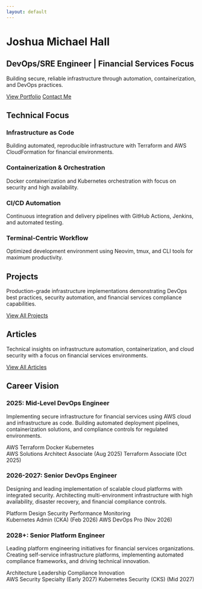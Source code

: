 ```yaml
---
layout: default
---
```


<div class="hero-section with-divider">
  <div class="hero-content">
    <h1>Joshua Michael Hall</h1>
    <h2>DevOps/SRE Engineer | Financial Services Focus</h2>
    <p>Building secure, reliable infrastructure through automation, containerization, and DevOps practices.</p>
    <div class="hero-links">
      <a href="/portfolio" class="btn primary-btn">View Portfolio</a>
      <a href="/contact" class="btn secondary-btn">Contact Me</a>
    </div>
  </div>
</div>

<div class="home-section with-divider" id="technical-focus">
  <h2>Technical Focus</h2>
  <div class="tech-focus-grid">
    <div class="tech-focus-item">
      <h3>Infrastructure as Code</h3>
      <p>Building automated, reproducible infrastructure with Terraform and AWS CloudFormation for financial environments.</p>
    </div>
    <div class="tech-focus-item">
      <h3>Containerization & Orchestration</h3>
      <p>Docker containerization and Kubernetes orchestration with focus on security and high availability.</p>
    </div>
    <div class="tech-focus-item">
      <h3>CI/CD Automation</h3>
      <p>Continuous integration and delivery pipelines with GitHub Actions, Jenkins, and automated testing.</p>
    </div>
    <div class="tech-focus-item">
      <h3>Terminal-Centric Workflow</h3>
      <p>Optimized development environment using Neovim, tmux, and CLI tools for maximum productivity.</p>
    </div>
  </div>
</div>

<div class="home-section with-divider" id="projects">
  <h2>Projects</h2>
  <p class="section-description">Production-grade infrastructure implementations demonstrating DevOps best practices, security automation, and financial services compliance capabilities.</p>
  <div id="github-projects"></div>
  <div class="section-link">
    <a href="/portfolio" class="btn outlined-btn">View All Projects</a>
  </div>
</div>

<div class="home-section no-divider" id="articles">
  <h2>Articles</h2>
  <p class="section-description">Technical insights on infrastructure automation, containerization, and cloud security with a focus on financial services environments.</p>
  <div id="devto-articles"></div>
  <div class="section-link">
    <a href="/blog" class="btn outlined-btn">View All Articles</a>
  </div>
</div>

<div class="home-section no-divider" id="career-vision">
  <h2>Career Vision</h2>
  <div class="career-timeline">
    <div class="timeline-item">
      <div class="timeline-marker"></div>
      <div class="timeline-content">
        <h3>2025: Mid-Level DevOps Engineer</h3>
        <p>Implementing secure infrastructure for financial services using AWS cloud and infrastructure as code. Building automated deployment pipelines, containerization solutions, and compliance controls for regulated environments.</p>
        <div class="timeline-details-row">
          <div class="timeline-skills">
            <span class="skill-tag">AWS</span>
            <span class="skill-tag">Terraform</span>
            <span class="skill-tag">Docker</span>
            <span class="skill-tag">Kubernetes</span>
          </div>
          <div class="timeline-certs">
            <span class="cert-badge">AWS Solutions Architect Associate (Aug 2025)</span>
            <span class="cert-badge">Terraform Associate (Oct 2025)</span>
          </div>
        </div>
      </div>
    </div>
    <div class="timeline-item">
      <div class="timeline-marker"></div>
      <div class="timeline-content">
        <h3>2026-2027: Senior DevOps Engineer</h3>
        <p>Designing and leading implementation of scalable cloud platforms with integrated security. Architecting multi-environment infrastructure with high availability, disaster recovery, and financial compliance controls.</p>
        <div class="timeline-details-row">
          <div class="timeline-skills">
            <span class="skill-tag">Platform Design</span>
            <span class="skill-tag">Security</span>
            <span class="skill-tag">Performance</span>
            <span class="skill-tag">Monitoring</span>
          </div>
          <div class="timeline-certs">
            <span class="cert-badge">Kubernetes Admin (CKA) (Feb 2026)</span>
            <span class="cert-badge">AWS DevOps Pro (Nov 2026)</span>
          </div>
        </div>
      </div>
    </div>
    <div class="timeline-item">
      <div class="timeline-marker"></div>
      <div class="timeline-content">
        <h3>2028+: Senior Platform Engineer</h3>
        <p>Leading platform engineering initiatives for financial services organizations. Creating self-service infrastructure platforms, implementing automated compliance frameworks, and driving technical innovation.</p>
        <div class="timeline-details-row">
          <div class="timeline-skills">
            <span class="skill-tag">Architecture</span>
            <span class="skill-tag">Leadership</span>
            <span class="skill-tag">Compliance</span>
            <span class="skill-tag">Innovation</span>
          </div>
          <div class="timeline-certs">
            <span class="cert-badge">AWS Security Specialty (Early 2027)</span>
            <span class="cert-badge">Kubernetes Security (CKS) (Mid 2027)</span>
          </div>
        </div>
      </div>
    </div>
  </div>
</div>


<script>
  // Add animation to timeline items
  document.addEventListener('DOMContentLoaded', function() {
    const timelineItems = document.querySelectorAll('.timeline-item');
    
    const observer = new IntersectionObserver((entries) => {
      entries.forEach(entry => {
        if (entry.isIntersecting) {
          entry.target.classList.add('animate');
        }
      });
    }, { threshold: 0.5 });
    
    timelineItems.forEach(item => {
      observer.observe(item);
    });
  });
</script>